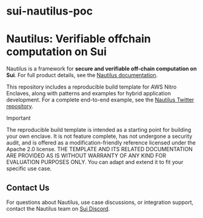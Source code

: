 # sui-nautilus-poc
# Nautilus: Verifiable offchain computation on Sui

Nautilus is a framework for **secure and verifiable off-chain computation on Sui**. For full product details, see the [Nautilus documentation](https://docs.sui.io/concepts/cryptography/nautilus).

This repository includes a reproducible build template for AWS Nitro Enclaves, along with patterns and examples for hybrid application development. For a complete end-to-end example, see the [Nautilus Twitter repository](https://github.com/MystenLabs/nautilus-twitter).

> [!IMPORTANT]
> The reproducible build template is intended as a starting point for building your own enclave. It is not feature complete, has not undergone a security audit, and is offered as a modification-friendly reference licensed under the Apache 2.0 license. THE TEMPLATE AND ITS RELATED DOCUMENTATION ARE PROVIDED AS IS WITHOUT WARRANTY OF ANY KIND FOR EVALUATION PURPOSES ONLY. You can adapt and extend it to fit your specific use case.

## Contact Us
For questions about Nautilus, use case discussions, or integration support, contact the Nautilus team on [Sui Discord](https://discord.com/channels/916379725201563759/1361500579603546223).

